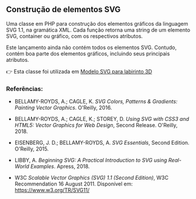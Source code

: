 ## Construção de elementos SVG

Uma classe em PHP para construção dos elementos gráficos da linguagem SVG 1.1, na gramática XML. Cada função retorna uma string de um elemento SVG, container ou gráfico, com os respectivos atributos.

Este lançamento ainda não contém todos os elementos SVG. Contudo, contém boa parte dos elementos gráficos, incluindo seus principais atributos.

:point_right: Esta classe foi utilizada em [Modelo SVG para labirinto 3D](https://github.com/danmadeira/labirinto)

### Referências:

- BELLAMY-ROYDS, A.; CAGLE, K. *SVG Colors, Patterns & Gradients: Painting Vector Graphics*. O'Reilly, 2016.

- BELLAMY-ROYDS, A.; CAGLE, K.; STOREY, D. *Using SVG with CSS3 and HTML5: Vector Graphics for Web Design*, Second Release. O'Reilly, 2018.

- EISENBERG, J. D.; BELLAMY-ROYDS, A. *SVG Essentials*, Second Edition. O'Reilly, 2015.

- LIBBY, A. *Beginning SVG: A Practical Introduction to SVG using Real-World Examples*. Apress, 2018.

- W3C *Scalable Vector Graphics (SVG) 1.1 (Second Edition)*, W3C Recommendation 16 August 2011. Disponível em: <https://www.w3.org/TR/SVG11/>
